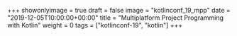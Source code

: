 +++
showonlyimage = true
draft = false
image = "kotlinconf_19_mpp"
date = "2019-12-05T10:00:00+00:00"
title = "Multiplatform Project Programming with Kotlin"
weight = 0
tags = ["kotlinconf-19", "kotlin"]
+++
